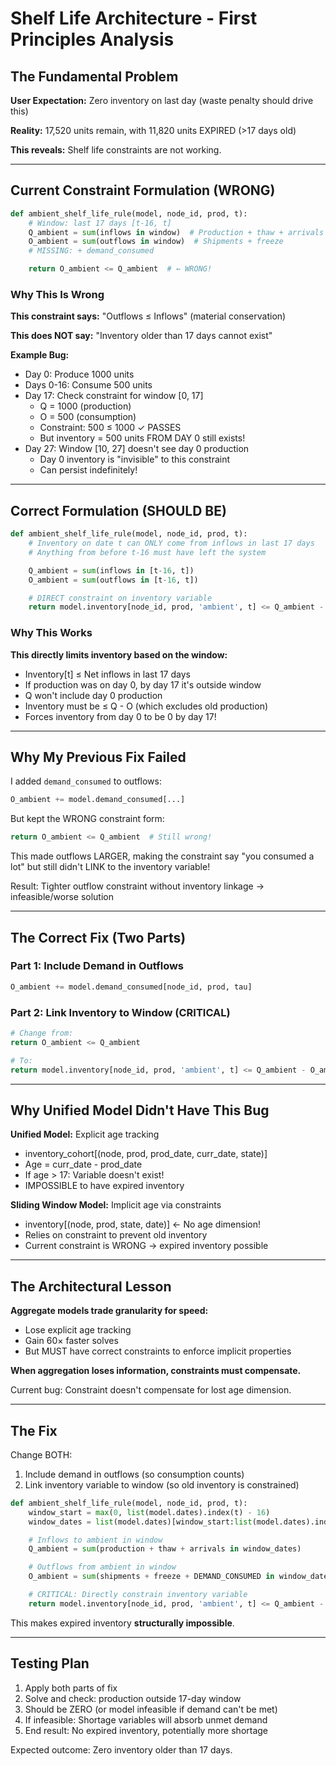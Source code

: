 # Shelf Life Architecture - First Principles Analysis

## The Fundamental Problem

**User Expectation:** Zero inventory on last day (waste penalty should drive this)

**Reality:** 17,520 units remain, with 11,820 units EXPIRED (>17 days old)

**This reveals:** Shelf life constraints are not working.

---

## Current Constraint Formulation (WRONG)

```python
def ambient_shelf_life_rule(model, node_id, prod, t):
    # Window: last 17 days [t-16, t]
    Q_ambient = sum(inflows in window)  # Production + thaw + arrivals
    O_ambient = sum(outflows in window)  # Shipments + freeze
    # MISSING: + demand_consumed

    return O_ambient <= Q_ambient  # ← WRONG!
```

### Why This Is Wrong

**This constraint says:** "Outflows ≤ Inflows" (material conservation)

**This does NOT say:** "Inventory older than 17 days cannot exist"

**Example Bug:**
- Day 0: Produce 1000 units
- Days 0-16: Consume 500 units
- Day 17: Check constraint for window [0, 17]
  - Q = 1000 (production)
  - O = 500 (consumption)
  - Constraint: 500 ≤ 1000 ✓ PASSES
  - But inventory = 500 units FROM DAY 0 still exists!
- Day 27: Window [10, 27] doesn't see day 0 production
  - Day 0 inventory is "invisible" to this constraint
  - Can persist indefinitely!

---

## Correct Formulation (SHOULD BE)

```python
def ambient_shelf_life_rule(model, node_id, prod, t):
    # Inventory on date t can ONLY come from inflows in last 17 days
    # Anything from before t-16 must have left the system

    Q_ambient = sum(inflows in [t-16, t])
    O_ambient = sum(outflows in [t-16, t])

    # DIRECT constraint on inventory variable
    return model.inventory[node_id, prod, 'ambient', t] <= Q_ambient - O_ambient
```

### Why This Works

**This directly limits inventory based on the window:**
- Inventory[t] ≤ Net inflows in last 17 days
- If production was on day 0, by day 17 it's outside window
- Q won't include day 0 production
- Inventory must be ≤ Q - O (which excludes old production)
- Forces inventory from day 0 to be 0 by day 17!

---

## Why My Previous Fix Failed

I added `demand_consumed` to outflows:
```python
O_ambient += model.demand_consumed[...]
```

But kept the WRONG constraint form:
```python
return O_ambient <= Q_ambient  # Still wrong!
```

This made outflows LARGER, making the constraint say "you consumed a lot" but still didn't LINK to the inventory variable!

Result: Tighter outflow constraint without inventory linkage → infeasible/worse solution

---

## The Correct Fix (Two Parts)

### Part 1: Include Demand in Outflows
```python
O_ambient += model.demand_consumed[node_id, prod, tau]
```

### Part 2: Link Inventory to Window (CRITICAL)
```python
# Change from:
return O_ambient <= Q_ambient

# To:
return model.inventory[node_id, prod, 'ambient', t] <= Q_ambient - O_ambient
```

---

## Why Unified Model Didn't Have This Bug

**Unified Model:** Explicit age tracking
- inventory_cohort[(node, prod, prod_date, curr_date, state)]
- Age = curr_date - prod_date
- If age > 17: Variable doesn't exist!
- IMPOSSIBLE to have expired inventory

**Sliding Window Model:** Implicit age via constraints
- inventory[(node, prod, state, date)] ← No age dimension!
- Relies on constraint to prevent old inventory
- Current constraint is WRONG → expired inventory possible

---

## The Architectural Lesson

**Aggregate models trade granularity for speed:**
- Lose explicit age tracking
- Gain 60× faster solves
- But MUST have correct constraints to enforce implicit properties

**When aggregation loses information, constraints must compensate.**

Current bug: Constraint doesn't compensate for lost age dimension.

---

## The Fix

Change BOTH:
1. Include demand in outflows (so consumption counts)
2. Link inventory variable to window (so old inventory is constrained)

```python
def ambient_shelf_life_rule(model, node_id, prod, t):
    window_start = max(0, list(model.dates).index(t) - 16)
    window_dates = list(model.dates)[window_start:list(model.dates).index(t)+1]

    # Inflows to ambient in window
    Q_ambient = sum(production + thaw + arrivals in window_dates)

    # Outflows from ambient in window
    O_ambient = sum(shipments + freeze + DEMAND_CONSUMED in window_dates)

    # CRITICAL: Directly constrain inventory variable
    return model.inventory[node_id, prod, 'ambient', t] <= Q_ambient - O_ambient
```

This makes expired inventory **structurally impossible**.

---

## Testing Plan

1. Apply both parts of fix
2. Solve and check: production outside 17-day window
3. Should be ZERO (or model infeasible if demand can't be met)
4. If infeasible: Shortage variables will absorb unmet demand
5. End result: No expired inventory, potentially more shortage

Expected outcome: Zero inventory older than 17 days.

